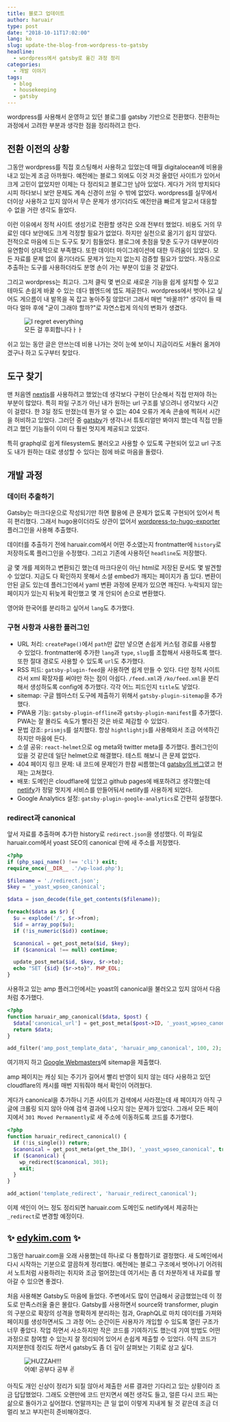 ```yaml
---
title: 블로그 업데이트
author: haruair
type: post
date: "2018-10-11T17:02:00"
lang: ko
slug: update-the-blog-from-wordpress-to-gatsby
headline:
  - wordpress에서 gatsby로 옮긴 과정 정리 
categories:
  - 개발 이야기
tags:
  - blog
  - housekeeping
  - gatsby
---
```


wordpress를 사용해서 운영하고 있던 블로그를 gatsby 기반으로 전환했다. 전환하는 과정에서 고려한 부분과 생각한 점을 정리하려고 한다.

## 전환 이전의 상황

그동안 wordpress를 직접 호스팅해서 사용하고 있었는데 매월 digitalocean에 비용을 내고 있는게 조금 아까웠다. 예전에는 블로그 외에도 이것 저것 올렸던 사이트가 있어서 크게 고민이 없었지만 이제는 다 정리되고 블로그만 남아 있었다. 게다가 거의 방치되다시피 하다보니 보안 문제도 계속 신경이 쓰일 수 밖에 없었다. wordpress를 실무에서 더이상 사용하고 있지 않아서 무슨 문제가 생기더라도 예전만큼 빠르게 알고서 대응할 수 없을 거란 생각도 들었다.

이런 이유에서 정적 사이트 생성기로 전환할 생각은 오래 전부터 했었다. 비용도 거의 무료인 데다 보안에도 크게 걱정할 필요가 없었다. 하지만 실천으로 옮기기 쉽지 않았다. 전적으로 마음에 드는 도구도 찾기 힘들었다. 블로그에 촛점을 맞춘 도구가 대부분이라 유연함이 상대적으로 부족했다. 또한 데이터 마이그레이션에 대한 두려움이 있었다. 모든 자료를 문제 없이 옮기더라도 문제가 있는지 없는지 검증할 필요가 있었다. 자동으로 추출하는 도구를 사용하더라도 분명 손이 가는 부분이 있을 것 같았다.

그리고 wordpress는 최고다. 그저 클릭 몇 번으로 새로운 기능을 쉽게 설치할 수 있고 테마도 손쉽게 바꿀 수 있는 데다 웹엔드에 앱도 제공한다. wordpress에서 벗어나고 싶어도 게으름이 내 발목을 꼭 잡고 놓아주질 않았다! 그래서 매번 "바꿀까?" 생각이 들 때마다 얼마 후에 "굳이 그래야 할까?"로 자연스럽게 의식의 변화가 생겼다.

<figure class="image-giphy">
<img src="https://media.giphy.com/media/wEzqTDvpOlxss/giphy.gif" alt="I regret everything" />
<figcaption>모든 걸 후회합니다ㅏㅏ</figcaption>
</figure>

쉬고 있는 동안 글은 안쓰는데 비용 나가는 것이 눈에 보이니 지금이라도 서둘러 옮겨야겠구나 하고 도구부터 찾았다.

## 도구 찾기

맨 처음엔 [nextjs](http://nextjs.org)를 사용하려고 했었는데 생각보다 구현이 단순해서 직접 만져야 하는 부분이 많았다. 특히 파일 구조가 아닌 내가 원하는 url 구조를 넣으려니 생각보다 시간이 걸렸다. 한 3일 정도 만졌는데 뭔가 알 수 없는 404 오류가 계속 콘솔에 찍혀서 시간을 허비하고 있었다. 그러던 중 [gatsby](https://gatsbyjs.org)가 생각나서 튜토리얼만 봐야지 했는데 직접 만들려고 했던 기능들이 이미 다 훨씬 멋지게 제공되고 있었다.

특히 graphql로 쉽게 filesystem도 불러오고 사용할 수 있도록 구현되어 있고 url 구조도 내가 원하는 대로 생성할 수 있다는 점에 바로 마음을 돌렸다.

## 개발 과정

### 데이터 추출하기

Gatsby는 마크다운으로 작성되기만 하면 활용에 큰 문제가 없도록 구현되어 있어서 특히 편리했다. 그래서 hugo용이더라도 상관이 없어서 [wordpress-to-hugo-exporter](https://github.com/SchumacherFM/wordpress-to-hugo-exporter) 플러그인을 사용해 추출했다.

데이터를 추출하기 전에 haruair.com에서 어떤 주소였는지 frontmatter에 `history`로 저장하도록 플러그인을 수정했다. 그리고 기존에 사용하던 `headline`도 저장했다.

글 몇 개를 제외하고 변환되긴 했는데 마크다운이 아닌 html로 저장된 문서도 몇 발견할 수 있었다. 지금도 다 확인하지 못해서 소셜 embed가 깨지는 페이지가 좀 있다. 변환이 안된 글도 있는데 플러그인에서 yaml 변환 과정에 문제가 있으면 깨진다. 누락되지 않는 페이지가 있는지 뒤늦게 확인했고 몇 개 안되어 손으로 변환했다.

영어와 한국어를 분리하고 싶어서 `lang`도 추가했다.

### 구현 사항과 사용한 플러그인

- URL 처리: `createPage()`에서 `path`만 값만 넣으면 손쉽게 커스텀 경로를 사용할 수 있었다. frontmatter에 추가한 `lang`과 `type`, `slug`를 조합해서 사용하도록 했다. 또한 절대 경로도 사용할 수 있도록 `url`도 추가했다.
- RSS 피드: `gatsby-plugin-feed`을 사용하면 쉽게 만들 수 있다. 다만 정적 사이트라서 xml 확장자를 써야만 하는 점이 아쉽다. `/feed.xml`과 `/ko/feed.xml`을 분리해서 생성하도록 config에 추가했다. 각각 어느 피드인지 `title`도 넣었다.
- sitemap: 구글 웹마스터 도구에 제출하기 위해서 `gatsby-plugin-sitemap`을 추가했다.
- PWA용 기능: `gatsby-plugin-offline`과 `gatsby-plugin-manifest`를 추가했다. PWA는 잘 몰라도 속도가 빨라진 것은 바로 체감할 수 있었다.
- 문법 강조: `prismjs`를 설치했다. 항상 `hightlightjs`를 사용해와서 조금 어색하긴 하지만 마음에 든다.
- 소셜 공유: `react-helmet`으로 og meta와 twitter meta를 추가했다. 플러그인이 있을 것 같은데 일단 helmet으로 해결했다. 테스트 해보니 큰 문제 없었다.
- 404 페이지 링크 문제: 내 코드에 문제인가 한참 씨름했는데 [gatsby의 버그](https://github.com/gatsbyjs/gatsby/issues/8574)였고 현재는 고쳐졌다.
- 배포: 도메인은 cloudflare에 있었고 github pages에 배포하려고 생각했는데 [netlify](https://www.netlify.com/)가 정말 멋지게 서비스를 만들어둬서 netlify를 사용하게 되었다.
- Google Analytics 설정: `gatsby-plugin-google-analytics`로 간편히 설정했다.

### redirect과 canonical

앞서 자료를 추출하며 추가한 history로 `redirect.json`을 생성했다. 이 파일로 haruair.com에서 yoast SEO의 canonical 란에 새 주소를 저장했다.

```php
<?php
if (php_sapi_name() !== 'cli') exit;
require_once(__DIR__ .'/wp-load.php');

$filename = './redirect.json';
$key = '_yoast_wpseo_canonical';

$data = json_decode(file_get_contents($filename));

foreach($data as $r) {
  $u = explode('/', $r->from);
  $id = array_pop($u);
  if (!is_numeric($id)) continue;

  $canonical = get_post_meta($id, $key);
  if ($canonical !== null) continue;

  update_post_meta($id, $key, $r->to);
  echo "SET {$id} {$r->to}". PHP_EOL;
}
```

사용하고 있는 amp 플러그인에서는 yoast의 canonical을 불러오고 있지 않아서 다음처럼 추가했다.

```php
<?php
function haruair_amp_canonical($data, $post) {
  $data['canonical_url'] = get_post_meta($post->ID, '_yoast_wpseo_canonical', true);
  return $data;
}

add_filter('amp_post_template_data', 'haruair_amp_canonical', 100, 2);
```

여기까지 하고 [Google Webmasters](https://www.google.com/webmasters/)에 sitemap을 제출했다.

amp 페이지는 캐싱 되는 주기가 길어서 빨리 반영이 되지 않는 데다 사용하고 있던 cloudflare의 캐시를 매번 지워줘야 해서 확인이 어려웠다.

게다가 canonical을 추가하니 기존 사이트가 검색에서 사라졌는데 새 페이지가 아직 구글에 크롤링 되지 않아 아예 검색 결과에 나오지 않는 문제가 있었다. 그래서 모든 페이지에서 `301 Moved Permanently`로 새 주소에 이동하도록 코드를 추가했다.

```php
<?php
function haruair_redirect_canonical() {
  if (!is_single()) return;
  $canonical = get_post_meta(get_the_ID(), '_yoast_wpseo_canonical', true);
  if ($canonical) {
    wp_redirect($canonical, 301);
    exit;
  }
}

add_action('template_redirect', 'haruair_redirect_canonical');
```

이제 색인이 어느 정도 정리되면 haruair.com 도메인도 netlify에서 제공하는 `_redirect`로 변경할 예정이다.

## ✨ [edykim.com](https://github.com/edykim/edykim.com) ✨

그동안 haruair.com을 오래 사용했는데 하나로 다 통합하기로 결정했다. 새 도메인에서 다시 시작하는 기분으로 깔끔하게 정리했다. 예전에는 블로그 구조에서 벗어나기 어려워서 노트처럼 사용하려는 취지와 조금 멀어졌는데 여기서는 좀 더 차분하게 내 자료를 쌓아갈 수 있으면 좋겠다.

처음 사용해본 Gatsby도 마음에 들었다. 주변에서도 많이 언급해서 궁금했었는데 이 정도로 만족스러울 줄은 몰랐다. Gatsby를 사용하면서 source와 transformer, plugin의 구분으로 확장의 성격을 명확하게 분리하는 점과, GraphQL로 마치 데이터를 가져와 페이지를 생성하면서도 그 과정 어느 순간이든 사용자가 개입할 수 있도록 열린 구조가 너무 좋았다. 작업 하면서 사소하지만 작은 코드를 기여하기도 했는데 기여 방법도 어떤 과정으로 참여할 수 있는지 잘 정리되어 있어서 손쉽게 제출할 수 있었다. 아직 코드가 지저분한데 정리도 하면서 gatsby도 좀 더 깊이 살펴보는 기회로 삼고 싶다.

<figure class="image-giphy">
<img src="https://media.giphy.com/media/xUPGcoNpNgqBoqp57y/giphy.gif" alt="HUZZAH!!!" />
<figcaption>어예! 공부다 공부 ✌</figcaption>
</figure>

아직도 개인 신상이 정리가 되질 않아서 제출한 서류 결과만 기다리고 있는 상황이라 조금 답답했었다. 그래도 오랜만에 코드 만지면서 예전 생각도 들고, 얼른 다시 코드 짜는 삶으로 돌아가고 싶어졌다. 연말까지는 큰 일 없이 이렇게 지내게 될 것 같은데 조금 더 멀리 보고 부지런히 준비해야겠다.
